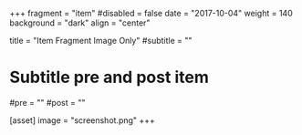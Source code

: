 +++
fragment = "item"
#disabled = false
date = "2017-10-04"
weight = 140
background = "dark"
align = "center"

title = "Item Fragment Image Only"
#subtitle = ""

# Subtitle pre and post item
#pre = ""
#post = ""

[asset]
  image = "screenshot.png"
+++
